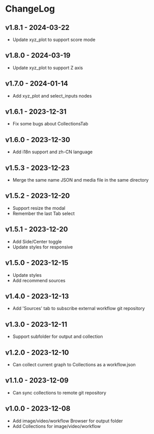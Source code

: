 # ChangeLog

## v1.8.1 - 2024-03-22

- Update xyz_plot to support score mode

## v1.8.0 - 2024-03-19

- Update xyz_plot to support Z axis

## v1.7.0 - 2024-01-14

- Add xyz_plot and select_inputs nodes

## v1.6.1 - 2023-12-31

- Fix some bugs about CollectionsTab

## v1.6.0 - 2023-12-30

- Add i18n support and zh-CN language

## v1.5.3 - 2023-12-23

- Merge the same name JSON and media file in the same directory

## v1.5.2 - 2023-12-20

- Support resize the modal
- Remember the last Tab select

## v1.5.1 - 2023-12-20

- Add Side/Center toggle
- Update styles for responsive

## v1.5.0 - 2023-12-15

- Update styles
- Add recommend sources

## v1.4.0 - 2023-12-13

- Add 'Sources' tab to subscribe external workflow git repository

## v1.3.0 - 2023-12-11

- Support subfolder for output and collection

## v1.2.0 - 2023-12-10

- Can collect current graph to Collections as a workflow.json

## v1.1.0 - 2023-12-09

- Can sync collections to remote git repository

## v1.0.0 - 2023-12-08

- Add image/video/workflow Browser for output folder
- Add Collections for image/video/workflow
